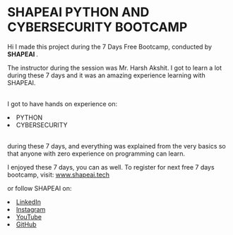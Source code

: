 # SHAPEAI PYTHON AND CYBERSECURITY BOOTCAMP



Hi I made this project during the 7 Days Free Bootcamp, conducted by <b> SHAPEAI </b>.

The instructor during the session was Mr. Harsh Akshit. I got to learn a lot during these 7 days and it was an amazing experience learning with SHAPEAI.

<br>I got to have hands on experience on:

<li>PYTHON

<li>CYBERSECURITY

<br>during these 7 days, and everything was explained from the very basics so that anyone with zero experience on programming can learn.



I enjoyed these 7 days, you can as well. To register for next free 7 days bootcamp, visit: www.shapeai.tech

or follow SHAPEAI on:

  <li><a href="https://in.linkedin.com/company/shapeai">LinkedIn</a>   

  <li><a href="https://www.instagram.com/shape.ai/?hl=en">Instagram</a>  

  <li><a href="https://www.youtube.com/channel/UCTUvDLTW9meuDXWcbmISPdA">YouTube</a> 

  <li><a href="https://github.com/shapeai">GitHub</a>

  

